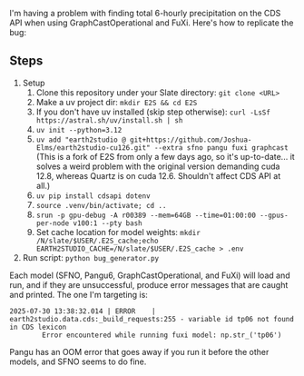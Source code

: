 I'm having a problem with finding total 6-hourly precipitation on the CDS API when using GraphCastOperational and FuXi. Here's how to replicate the bug: 

## Steps
1. Setup
    1. Clone this repository under your Slate directory: `git clone <URL>`
    2. Make a uv project dir: `mkdir E2S && cd E2S`
    3. If you don't have uv installed (skip step otherwise): `curl -LsSf https://astral.sh/uv/install.sh | sh`
    4. `uv init --python=3.12`
    5. `uv add "earth2studio @ git+https://github.com/Joshua-Elms/earth2studio-cu126.git" --extra sfno pangu fuxi graphcast` (This is a fork of E2S from only a few days ago, so it's up-to-date... it solves a weird problem with the original version demanding cuda 12.8, whereas Quartz is on cuda 12.6. Shouldn't affect CDS API at all.)
    6. `uv pip install cdsapi dotenv`
    7. `source .venv/bin/activate; cd ..`
    8. `srun -p gpu-debug -A r00389 --mem=64GB --time=01:00:00 --gpus-per-node v100:1 --pty bash`
    9. Set cache location for model weights: `mkdir /N/slate/$USER/.E2S_cache;echo EARTH2STUDIO_CACHE=/N/slate/$USER/.E2S_cache > .env`
2. Run script: `python bug_generator.py`

Each model (SFNO, Pangu6, GraphCastOperational, and FuXi) will load and run, and if they are unsuccessful, produce error messages that are caught and printed. The one I'm targeting is:

```
2025-07-30 13:38:32.014 | ERROR    | earth2studio.data.cds:_build_requests:255 - variable id tp06 not found in CDS lexicon
        Error encountered while running fuxi model: np.str_('tp06')
```

Pangu has an OOM error that goes away if you run it before the other models, and SFNO seems to do fine. 
